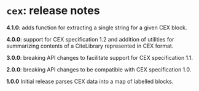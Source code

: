 # `cex`: release notes

**4.1.0**: adds function for extracting a single string for a given CEX block.

**4.0.0**: support for CEX specification 1.2 and addition of utilities for summarizing contents of a CiteLibrary represented in CEX format.

**3.0.0**: breaking API changes to facilitate support for CEX specification 1.1.

**2.0.0**: breaking API changes to be compatible with CEX specification 1.0.

**1.0.0** Initial release parses CEX data into a map of labelled blocks.
